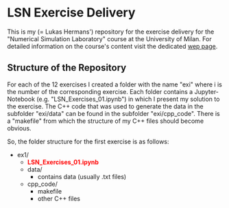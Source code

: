 # LSN Exercise Delivery

This is my (= Lukas Hermans') repository for the exercise delivery for the "Numerical Simulation Laboratory" course at the University of Milan. For detailed information on the course's content visit the dedicated [wep page](https://www.unimi.it/en/education/degree-programme-courses/2021/numerical-simulation-laboratory).

## Structure of the Repository
For each of the 12 exercises I created a folder with the name "exi" where i is the number of the corresponding exercise. Each folder contains a Jupyter-Notebook (e.g. "LSN_Exercises_01.ipynb") in which I present my solution to the exercise. The C++ code that was used to generate the data in the subfolder "exi/data" can be found in the subfolder "exi/cpp_code". There is a "makefile" from which the structure of my C++ files should become obvious.

So, the folder structure for the first exercise is as follows:

* ex1/
    * **<span style="color:red">LSN_Exercises_01.ipynb</span>**
    * data/
        * contains data (usually .txt files)
    * cpp_code/
        * makefile
        * other C++ files